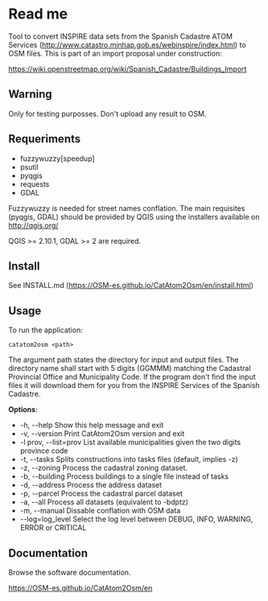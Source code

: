 Read me
=======

Tool to convert INSPIRE data sets from the Spanish Cadastre ATOM Services (http://www.catastro.minhap.gob.es/webinspire/index.html) to OSM files. This is part of an import proposal under construction:

https://wiki.openstreetmap.org/wiki/Spanish_Cadastre/Buildings_Import

Warning
-------

Only for testing purposses. Don't upload any result to OSM.

Requeriments
------------

* fuzzywuzzy[speedup]
* psutil
* pyqgis
* requests
* GDAL

Fuzzywuzzy is needed for street names conflation. 
The main requisites (pyqgis, GDAL) should be provided by QGIS using the 
installers available on http://qgis.org/

QGIS >= 2.10.1, GDAL >= 2 are required.

Install
-------

See INSTALL.md (https://OSM-es.github.io/CatAtom2Osm/en/install.html)

Usage
-----

To run the application:

    catatom2osm <path>

The argument path states the directory for input and output files. 
The directory name shall start with 5 digits (GGMMM) matching the Cadastral 
Provincial Office and Municipality Code. If the program don't find the input 
files it will download them for you from the INSPIRE Services of the Spanish 
Cadastre.

**Options**:

* \-h, --help            Show this help message and exit
* \-v, --version         Print CatAtom2Osm version and exit
* \-l prov, --list=prov  List available municipalities given the two digits province code
* \-t, --tasks           Splits constructions into tasks files (default, implies -z)
* \-z, --zoning          Process the cadastral zoning dataset.
* \-b, --building        Process buildings to a single file instead of tasks
* \-d, --address         Process the address dataset
* \-p, --parcel          Process the cadastral parcel dataset
* \-a, --all             Process all datasets (equivalent to -bdptz)
* \-m, --manual          Dissable conflation with OSM data
* \--log=log_level       Select the log level between DEBUG, INFO, WARNING, ERROR or CRITICAL

Documentation
-------------

Browse the software documentation.

https://OSM-es.github.io/CatAtom2Osm/en

